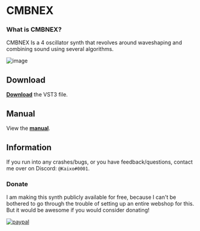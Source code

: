 
# CMBNEX

### What is CMBNEX?
CMBNEX Is a 4 oscillator synth that revolves around waveshaping and combining sound using several algorithms. 

![image](https://kaixo.me/assets/CMBNEX/CMBNEX.png)

## Download
[**Download**](https://github.com/KaixoCode/CMBNEX/releases) the VST3 file.

## Manual
View the [**manual**](https://github.com/KaixoCode/CMBNEX/wiki/Manual).

## Information
If you run into any crashes/bugs, or you have feedback/questions, contact me over on Discord: `@Kaixo#0001`.

### Donate
I am making this synth publicly available for free, because I can't be bothered to go through the trouble
of setting up an entire webshop for this. But it would be awesome if you would consider donating!

[![paypal](https://img.shields.io/badge/Donate-PayPal-green.svg)](https://www.paypal.me/kaixo1/10)
